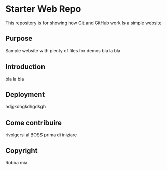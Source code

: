 # Starter Web Repo

This repository is for showing how Git and GitHub work
Is a simple website 
## Purpose

Sample website with plenty of files for demos
bla la bla

## Introduction
bla la bla

## Deployment
hdjgkdhgkdhgdkgh

## Come contribuire
rivolgersi al BOSS prima di iniziare
## Copyright
Robba mia